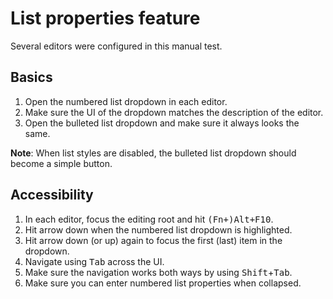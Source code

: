 # List properties feature

Several editors were configured in this manual test.

## Basics

1. Open the numbered list dropdown in each editor.
2. Make sure the UI of the dropdown matches the description of the editor.
3. Open the bulleted list dropdown and make sure it always looks the same.

**Note**: When list styles are disabled, the bulleted list dropdown should become a simple button.

## Accessibility

1. In each editor, focus the editing root and hit <kbd>(Fn+)Alt+F10</kbd>.
2. Hit arrow down when the numbered list dropdown is highlighted.
3. Hit arrow down (or up) again to focus the first (last) item in the dropdown.
4. Navigate using <kbd>Tab</kbd> across the UI.
5. Make sure the navigation works both ways by using <kbd>Shift</kbd>+<kbd>Tab</kbd>.
6. Make sure you can enter numbered list properties when collapsed.

